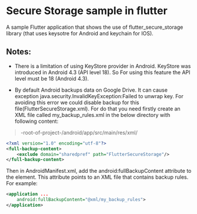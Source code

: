 # Secure Storage sample in flutter

A sample Flutter application that shows the use of flutter_secure_storage library (that uses keysotre for Android and keychain for IOS).


## Notes:

 - There is a limitation of using KeyStore provider in Android. KeyStore was introduced in Android 4.3 (API level 18). So For using this feature the API level must be 18 (Android 4.3).
 
 - By default Android backups data on Google Drive. It can cause exception java.security.InvalidKeyException:Failed to unwrap key. For avoiding this error we could disable backup for this file(FlutterSecureStorage.xml). For do that you need firstly create an XML file called my_backup_rules.xml in the below directory with following content:

>-root-of-project-/android/app/src/main/res/xml/

```xml
<?xml version="1.0" encoding="utf-8"?>
<full-backup-content>
    <exclude domain="sharedpref" path="FlutterSecureStorage"/>
</full-backup-content>
```


Then in AndroidManifest.xml, add the android:fullBackupContent attribute to the <application> element. This attribute points to an XML file that contains backup rules. For example:

```xml
<application ...
    android:fullBackupContent="@xml/my_backup_rules">
</application>
```
